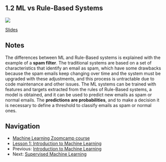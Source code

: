 ## 1.2 ML vs Rule-Based Systems

<a href="https://www.youtube.com/watch?v=CeukwyUdaz8"><img src="images/thumbnail-1-02.jpg"></a>

[Slides](https://www.slideshare.net/AlexeyGrigorev/ml-zoomcamp-12-ml-vs-rulebased-systems)


## Notes
The differences between ML and Rule-Based systems is explained with the example of a **spam filter**. The traditional systems are based on a set of 
characteristics that identify an email as spam, which have some drawbacks because the spam emails keep changing over time and the system must be upgraded with 
these adjustments, and this process is untractable due to code maintenance and other issues. The ML systems can be trained with features and targets extracted 
from the rules of Rule-Based systems, a model is obtained, and it can be used to predict new emails as spam or normal emails. The **predictions are probabilities**, 
and to make a decision it is necessary to define a threshold to classify emails as spam or normal ones. 


## Navigation

* [Machine Learning Zoomcamp course](../)
* [Lesson 1: Introduction to Machine Learning](./)
* Previous: [Introduction to Machine Learning](01-what-is-ml.md)
* Next: [Supervised Machine Learning](03-supervised-ml.md)

